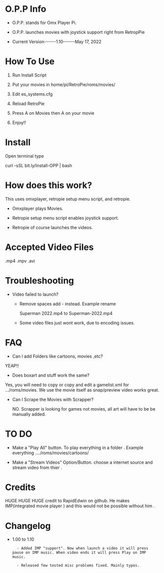 # O.P.P Info

- O.P.P. stands for Omx Player Pi.

- O.P.P. launches movies with joystick support right from RetropPie

- Current Version------1.10------May 17, 2022

# How To Use 

1. Run Install Script

2. Put your movies in home/pi/RetroPie/roms/movies/

3. Edit es_systems.cfg

4. Reload RetroPie

5. Press A on Movies then A on your movie

6. Enjoy!!

# Install 

Open terminal type 

curl -sSL bit.ly/Install-OPP | bash


# How does this work? 

This uses omxplayer, retropie setup menu script, and retropie. 

- Omxplayer plays Movies.

- Retropie setup menu script enables joystick support.
 
- Retropie of course launches the videos.


# Accepted Video Files 

.mp4 .mpv .avi 

# Troubleshooting 

- Video failed to launch? 
 
    - Remove spaces add - instead. Example rename 
     
      Superman 2022.mp4 to Superman-2022.mp4

    - Some video files just wont work, due to encoding issues.
 
# FAQ

- Can I add Folders like cartoons, movies ,etc?
 
 YEAP!!
 
- Does boxart and stuff work the same?

 Yes, you will need to copy or copy and edit a gamelist.xml for .../roms/movies. We use the movie itself as snap/preview video works great. 
 
- Can I Scrape the Movies with Scrapper?

  NO. Scrapper is looking for games not movies, all art will have to be be manually added.

# TO DO 

- Make a "Play All" button. To play everything in a folder . Example everything ..../roms/movies/cartoons/

- Make a "Stream Videos" Option/Button. choose a internet source and stream video from thier .


# Credits 

HUGE HUGE HUGE credit to RapidEdwin on github. He makes IMP(integrated movie player ) and this would not be possible without him .

# Changelog

- 1.00 to 1.10

        - Added IMP "support". Now when launch a video it will press pause on IMP music. When video ends it will press Play on IMP music.

        - Released few tested misc problems fixed. Mainly typos.  

